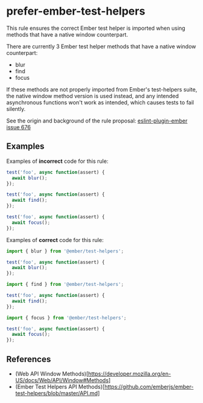 # prefer-ember-test-helpers

This rule ensures the correct Ember test helper is imported when using methods that have a native window counterpart.

There are currently 3 Ember test helper methods that have a native window counterpart:

* blur
* find
* focus

If these methods are not properly imported from Ember's test-helpers suite, the native window method version is used instead, and any intended asynchronous functions won't work as intended, which causes tests to fail silently.

See the origin and background of the rule proposal: [eslint-plugin-ember issue 676](https://github.com/ember-cli/eslint-plugin-ember/issues/676)

## Examples

Examples of **incorrect** code for this rule:

```js
test('foo', async function(assert) {
  await blur();
});
```

```js
test('foo', async function(assert) {
  await find();
});
```

```js
test('foo', async function(assert) {
  await focus();
});
```

Examples of **correct** code for this rule:

```js
import { blur } from '@ember/test-helpers';

test('foo', async function(assert) {
  await blur();
});
```

```js
import { find } from '@ember/test-helpers';

test('foo', async function(assert) {
  await find();
});
```

```js
import { focus } from '@ember/test-helpers';

test('foo', async function(assert) {
  await focus();
});
```

## References

* (Web API Window Methods)[https://developer.mozilla.org/en-US/docs/Web/API/Window#Methods]
* (Ember Test Helpers API Methods)[https://github.com/emberjs/ember-test-helpers/blob/master/API.md]
